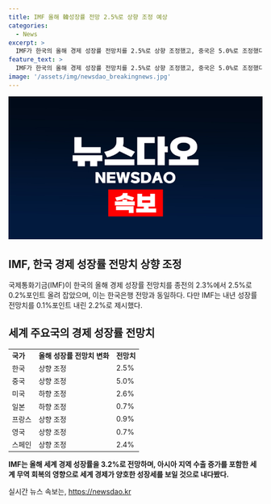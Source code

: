 ```yaml
---
title: IMF 올해 韓성장률 전망 2.5%로 상향 조정 예상
categories:
  - News
excerpt: >
  IMF가 한국의 올해 경제 성장률 전망치를 2.5%로 상향 조정했고, 중국은 5.0%로 조정했다. 반면에 미국과 일본은 전망치를 낮췄는데, IMF는 글로벌 고금리 장기화에 대비해 물가 안정 시 금리를 인하하라고 권고했다. 또한, 프랑스, 영국, 스페인을 비롯한 유럽 국가는 성장률 반등이 예상되는 등, 세계 경제는 양호한 성장세를 보일 것으로 전망했다.
feature_text: >
  IMF가 한국의 올해 경제 성장률 전망치를 2.5%로 상향 조정했고, 중국은 5.0%로 조정했다. 반면에 미국과 일본은 전망치를 낮췄는데, IMF는 글로벌 고금리 장기화에 대비해 물가 안정 시 금리를 인하하라고 권고했다. 또한, 프랑스, 영국, 스페인을 비롯한 유럽 국가는 성장률 반등이 예상되는 등, 세계 경제는 양호한 성장세를 보일 것으로 전망했다.
image: '/assets/img/newsdao_breakingnews.jpg'
---
```


<p><img src="/assets/img/newsdao_breakingnews.jpg" alt="pcversion 속보" /></p>

<h2 data-ke-size="size26">IMF, 한국 경제 성장률 전망치 상향 조정</h2>

<p data-ke-size="size16">국제통화기금(IMF)이 한국의 올해 경제 성장률 전망치를 종전의 2.3%에서 2.5%로 0.2%포인트 올려 잡았으며, 이는 한국은행 전망과 동일하다. 다만 IMF는 내년 성장률 전망치를 0.1%포인트 내린 2.2%로 제시했다. </p>

<h2 data-ke-size="size26">세계 주요국의 경제 성장률 전망치</h2>

<table>
    <tbody>
        <tr>
            <td><b>국가</b></td>
            <td><b>올해 성장률 전망치 변화</b></td>
            <td><b>전망치</b></td>
        </tr>
        <tr>
            <td>한국</td>
            <td>상향 조정</td>
            <td>2.5%</td>
        </tr>
        <tr>
            <td>중국</td>
            <td>상향 조정</td>
            <td>5.0%</td>
        </tr>
        <tr>
            <td>미국</td>
            <td>하향 조정</td>
            <td>2.6%</td>
        </tr>
        <tr>
            <td>일본</td>
            <td>하향 조정</td>
            <td>0.7%</td>
        </tr>
        <tr>
            <td>프랑스</td>
            <td>상향 조정</td>
            <td>0.9%</td>
        </tr>
        <tr>
            <td>영국</td>
            <td>상향 조정</td>
            <td>0.7%</td>
        </tr>
        <tr>
            <td>스페인</td>
            <td>상향 조정</td>
            <td>2.4%</td>
        </tr>
    </tbody>
</table>

<p data-ke-size="size16"><b>IMF는 올해 세계 경제 성장률을 3.2%로 전망하며, 아시아 지역 수출 증가를 포함한 세계 무역 회복의 영향으로 세계 경제가 양호한 성장세를 보일 것으로 내다봤다.</b></p>
실시간 뉴스 속보는, <a href="https://newsdao.kr" rel="dofollow">https://newsdao.kr</a>


